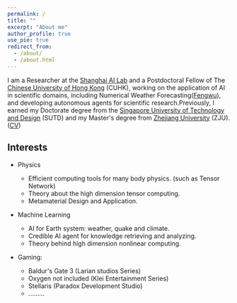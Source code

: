 ```yaml
---
permalink: /
title: ""
excerpt: "About me"
author_profile: true
use_pie: true
redirect_from: 
  - /about/
  - /about.html
---
```

I am a Researcher at the [Shanghai AI Lab](https://www.shlab.org.cn/) and a Postdoctoral Fellow of The [Chinese University of Hong Kong](https://www.cuhk.edu.hk/english/index.html) (CUHK), working on the application of AI in scientific domains, including Numerical Weather Forecasting([Fengwu](https://arxiv.org/abs/2304.02948)), and developing autonomous agents for scientific research.Previously, I earned my Doctorate degree from the [Singapore University of Technology and Design](https://www.sutd.edu.sg/) (SUTD)  and my Master's degree from [Zhejiang University](https://www.zju.edu.cn/) (ZJU). ([CV](https://github.com/veya2ztn/veya2ztn.github.io/blob/simple_profile/files/Resume_Tianning_Zhang.pdf))

## Interests

- Physics
  - Efficient computing tools for many body physics. (such as Tensor Network)
  - Theory about the high dimension tensor computing.
  - Metamaterial Design and Application.


- Machine Learning
  - AI for Earth system: weather, quake and climate.
  - Credible AI agent for knowledge retrieving and analyzing. 
  - Theory behind high dimension nonlinear computing.

- Gaming:
  - Baldur's Gate 3 (Larian studios Series)
  - Oxygen not included (Klei Entertainment Series)
  - Stellaris (Paradox Development Studio)
  - .........